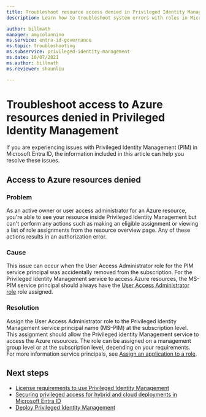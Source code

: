 ```yaml
---
title: Troubleshoot resource access denied in Privileged Identity Management
description: Learn how to troubleshoot system errors with roles in Microsoft Entra Privileged Identity Management (PIM).

author: billmath
manager: amycolannino
ms.service: entra-id-governance
ms.topic: troubleshooting
ms.subservice: privileged-identity-management
ms.date: 10/07/2021
ms.author: billmath
ms.reviewer: shaunliu

---
```


# Troubleshoot access to Azure resources denied in Privileged Identity Management

If you are experiencing issues with Privileged Identity Management (PIM) in Microsoft Entra ID, the information included in this article can help you resolve these issues.

## Access to Azure resources denied

### Problem

As an active owner or user access administrator for an Azure resource, you're able to see your resource inside Privileged Identity Management but can't perform any actions such as making an eligible assignment or viewing a list of role assignments from the resource overview page. Any of these actions results in an authorization error.

### Cause

This issue can occur when the User Access Administrator role for the PIM service principal was accidentally removed from the subscription. For the Privileged Identity Management service to access Azure resources, the MS-PIM service principal should always have the [User Access Administrator role](/azure/role-based-access-control/built-in-roles#user-access-administrator) role assigned.

### Resolution

Assign the User Access Administrator role to the Privileged identity Management service principal name (MS–PIM) at the subscription level. This assignment should allow the Privileged identity Management service to access the Azure resources. The role can be assigned on a management group level or at the subscription level, depending on your requirements. For more information service principals, see [Assign an application to a role](~/identity-platform/howto-create-service-principal-portal.md#assign-a-role-to-the-application).

## Next steps

- [License requirements to use Privileged Identity Management](~/id-governance/licensing-fundamentals.md)
- [Securing privileged access for hybrid and cloud deployments in Microsoft Entra ID](~/identity/role-based-access-control/security-planning.md?toc=/azure/active-directory/privileged-identity-management/toc.json)
- [Deploy Privileged Identity Management](pim-deployment-plan.md)
